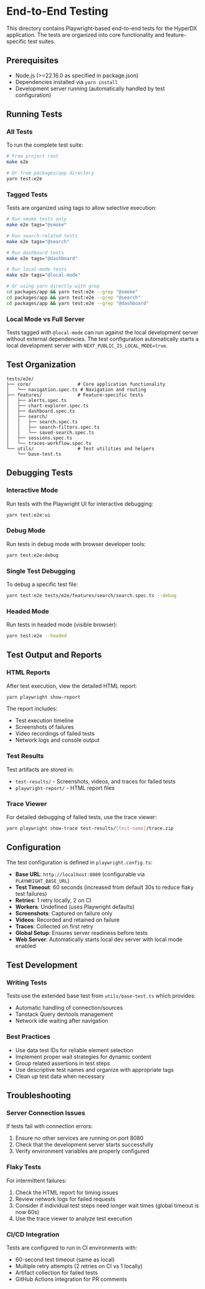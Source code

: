 # End-to-End Testing

This directory contains Playwright-based end-to-end tests for the HyperDX application. The tests are organized into core functionality and feature-specific test suites.

## Prerequisites

- Node.js (>=22.16.0 as specified in package.json)
- Dependencies installed via `yarn install`
- Development server running (automatically handled by test configuration)

## Running Tests

### All Tests

To run the complete test suite:

```bash
# From project root
make e2e

# Or from packages/app directory
yarn test:e2e
```

### Tagged Tests

Tests are organized using tags to allow selective execution:

```bash
# Run smoke tests only
make e2e tags="@smoke"

# Run search-related tests
make e2e tags="@search"

# Run dashboard tests
make e2e tags="@dashboard"

# Run local-mode tests
make e2e tags="@local-mode"

# Or using yarn directly with grep
cd packages/app && yarn test:e2e --grep "@smoke"
cd packages/app && yarn test:e2e --grep "@search"
cd packages/app && yarn test:e2e --grep "@dashboard"
```

### Local Mode vs Full Server

Tests tagged with `@local-mode` can run against the local development server without external dependencies. The test configuration automatically starts a local development server with `NEXT_PUBLIC_IS_LOCAL_MODE=true`.

## Test Organization

```
tests/e2e/
├── core/                 # Core application functionality
│   └── navigation.spec.ts # Navigation and routing
├── features/             # Feature-specific tests
│   ├── alerts.spec.ts
│   ├── chart-explorer.spec.ts
│   ├── dashboard.spec.ts
│   ├── search/
│   │   ├── search.spec.ts
│   │   ├── search-filters.spec.ts
│   │   └── saved-search.spec.ts
│   ├── sessions.spec.ts
│   └── traces-workflow.spec.ts
└── utils/                # Test utilities and helpers
    └── base-test.ts
```

## Debugging Tests

### Interactive Mode

Run tests with the Playwright UI for interactive debugging:

```bash
yarn test:e2e:ui
```

### Debug Mode

Run tests in debug mode with browser developer tools:

```bash
yarn test:e2e:debug
```

### Single Test Debugging

To debug a specific test file:

```bash
yarn test:e2e tests/e2e/features/search/search.spec.ts --debug
```

### Headed Mode

Run tests in headed mode (visible browser):

```bash
yarn test:e2e --headed
```

## Test Output and Reports

### HTML Reports

After test execution, view the detailed HTML report:

```bash
yarn playwright show-report
```

The report includes:
- Test execution timeline
- Screenshots of failures
- Video recordings of failed tests
- Network logs and console output

### Test Results

Test artifacts are stored in:
- `test-results/` - Screenshots, videos, and traces for failed tests
- `playwright-report/` - HTML report files

### Trace Viewer

For detailed debugging of failed tests, use the trace viewer:

```bash
yarn playwright show-trace test-results/[test-name]/trace.zip
```

## Configuration

The test configuration is defined in `playwright.config.ts`:

- **Base URL**: `http://localhost:8080` (configurable via `PLAYWRIGHT_BASE_URL`)
- **Test Timeout**: 60 seconds (increased from default 30s to reduce flaky test failures)
- **Retries**: 1 retry locally, 2 on CI
- **Workers**: Undefined (uses Playwright defaults)
- **Screenshots**: Captured on failure only
- **Videos**: Recorded and retained on failure
- **Traces**: Collected on first retry
- **Global Setup**: Ensures server readiness before tests
- **Web Server**: Automatically starts local dev server with local mode enabled

## Test Development

### Writing Tests

Tests use the extended base test from `utils/base-test.ts` which provides:
- Automatic handling of connection/sources
- Tanstack Query devtools management
- Network idle waiting after navigation

### Best Practices

- Use data test IDs for reliable element selection
- Implement proper wait strategies for dynamic content
- Group related assertions in test steps
- Use descriptive test names and organize with appropriate tags
- Clean up test data when necessary

## Troubleshooting

### Server Connection Issues

If tests fail with connection errors:
1. Ensure no other services are running on port 8080
2. Check that the development server starts successfully
3. Verify environment variables are properly configured

### Flaky Tests

For intermittent failures:
1. Check the HTML report for timing issues
2. Review network logs for failed requests
3. Consider if individual test steps need longer wait times (global timeout is now 60s)
4. Use the trace viewer to analyze test execution

### CI/CD Integration

Tests are configured to run in CI environments with:
- 60-second test timeout (same as local)
- Multiple retry attempts (2 retries on CI vs 1 locally)
- Artifact collection for failed tests
- GitHub Actions integration for PR comments
